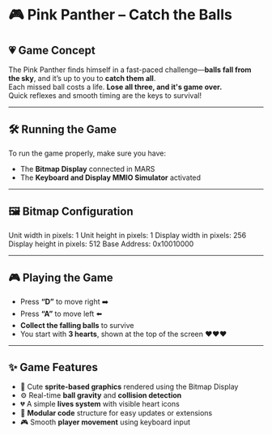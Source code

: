 # 🎮 Pink Panther – Catch the Balls

## 💗 Game Concept

The Pink Panther finds himself in a fast-paced challenge—**balls fall from the sky**, and it’s up to you to **catch them all**.  
Each missed ball costs a life. **Lose all three, and it's game over.**  
Quick reflexes and smooth timing are the keys to survival!

---

## 🛠 Running the Game

To run the game properly, make sure you have:
- The **Bitmap Display** connected in MARS
- The **Keyboard and Display MMIO Simulator** activated

---

## 🖼 Bitmap Configuration

Unit width in pixels: 1
Unit height in pixels: 1
Display width in pixels: 256
Display height in pixels: 512
Base Address: 0x10010000

---

## 🎮 Playing the Game

- Press **“D”** to move right ➡️  
- Press **“A”** to move left ⬅️  
- **Collect the falling balls** to survive  
- You start with **3 hearts**, shown at the top of the screen ❤️❤️❤️

---

## ✨ Game Features

- 🎨 Cute **sprite-based graphics** rendered using the Bitmap Display  
- ⚙️ Real-time **ball gravity** and **collision detection**  
- 💔 A simple **lives system** with visible heart icons  
- 🧩 **Modular code** structure for easy updates or extensions  
- 🎮 Smooth **player movement** using keyboard input  
